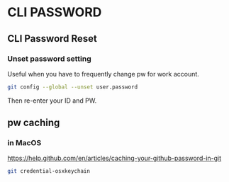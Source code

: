 # CLI PASSWORD 

## CLI Password Reset

### Unset password setting 

Useful when you have to frequently change pw for work account. 

```sh 
git config --global --unset user.password
```

Then re-enter your ID and PW.  


## pw caching

### in MacOS

https://help.github.com/en/articles/caching-your-github-password-in-git

```sh 
git credential-osxkeychain
```
